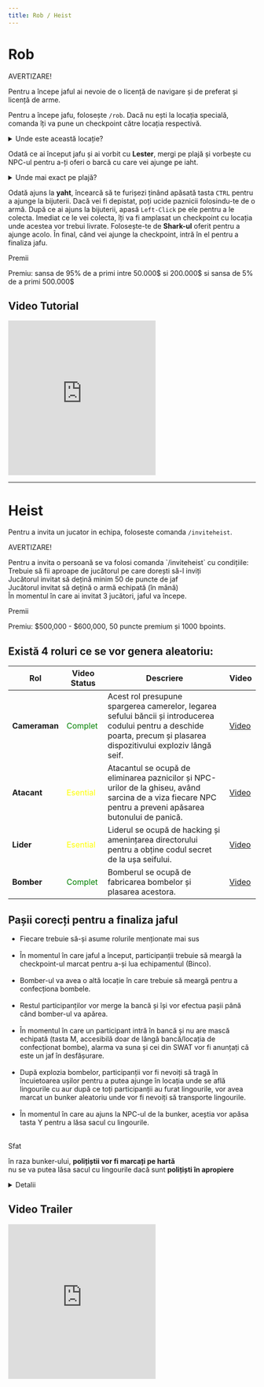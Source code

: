 ```yaml
---
title: Rob / Heist
---
```


# Rob

<div class="warning-container">
    <p class="title">AVERTIZARE!</p>
    <p class="description">
        Pentru a începe jaful ai nevoie de o licență de navigare și de preferat și licență de arme.
    </p>
</div>

Pentru a începe jafu, folosește `/rob`. Dacă nu ești la locația specială, comanda îți va pune un checkpoint către locația respectivă.

<details class="details custom-block">
    <summary>Unde este această locație?</summary>
    <p>![rob](https://i.imgur.com/CdrtgAs.png "locatie")</p>
</details>

Odată ce ai început jafu și ai vorbit cu **Lester**, mergi pe plajă și vorbește cu NPC-ul pentru a-ți oferi o barcă cu care vei ajunge pe iaht.

<details class="details custom-block">
    <summary>Unde mai exact pe plajă?</summary>
    <p>![rob](https://i.imgur.com/ZGYTsNk.png "Locatie plaja")</p>
</details>

Odată ajuns la **yaht**, încearcă să te furișezi ținând apăsată tasta `CTRL` pentru a ajunge la bijuterii.
Dacă vei fi depistat, poți ucide paznicii folosindu-te de o armă.
După ce ai ajuns la bijuterii, apasă `Left-Click` pe ele pentru a le colecta.
Imediat ce le vei colecta, îți va fi amplasat un checkpoint cu locația unde acestea vor trebui livrate.
Folosește-te de **Shark-ul** oferit pentru a ajunge acolo. 
În final, când vei ajunge la checkpoint, intră în el pentru a finaliza jafu.

<div class="important-container">
    <p class="title">Premii</p>
    <p class="description">Premiu: sansa de 95% de a primi intre 50.000$ si 200.000$ si sansa de 5% de a primi 500.000$</p>
</div>

## Video Tutorial 
<iframe height="315" src="https://www.youtube.com/embed/zXyVAhWTKow?si=I89cc4iy7QyYF2VX&amp;controls=0&rel=0&showinfo=0" title="YouTube video player" frameborder="0" allow="accelerometer; autoplay; clipboard-write; encrypted-media; gyroscope; picture-in-picture; web-share" allowfullscreen></iframe>
<br> <hr>


# Heist

Pentru a invita un jucator in echipa, foloseste comanda `/inviteheist`.

<div class="warning-container">
    <p class="title">AVERTIZARE!</p>
    <p class="description">
        Pentru a invita o persoană se va folosi comanda `/inviteheist` cu condițiile: <br>
        Trebuie să fii aproape de jucătorul pe care dorești să-l inviți <br>
        Jucătorul invitat să dețină minim 50 de puncte de jaf <br>
        Jucătorul invitat să dețină o armă echipată (în mână) <br>
        În momentul în care ai invitat 3 jucători, jaful va începe. <br>
    </p>
</div>


<div class="important-container">
    <p class="title">Premii</p>
    <p class="description">Premiu: $500,000 - $600,000, 50 puncte premium și 1000 bpoints.</p>
</div>

## Există 4 roluri ce se vor genera aleatoriu: 

<table>
  <thead>
    <tr>
      <th>Rol</th>
      <th>Video Status</th>
      <th>Descriere</th>
      <th>Video</th>
    </tr>
  </thead>
  <tbody>
    <tr>
      <td><b>Cameraman</b></td>
      <td style="color:green;">Complet</td>
      <td>Acest rol presupune spargerea camerelor, legarea sefului băncii și introducerea codului pentru a deschide poarta, precum și plasarea dispozitivului exploziv lângă seif.</td>
      <td><a href="https://www.youtube.com/embed/IB0TFhwna7k?si=Xo0xJSPSZjtvOLYf&amp;controls=0" target="_blank">Video</a></td>
    </tr>
    <tr>
      <td><b>Atacant</b></td>
      <td style="color:yellow;">Esential</td>
      <td>Atacantul se ocupă de eliminarea paznicilor și NPC-urilor de la ghiseu, având sarcina de a viza fiecare NPC pentru a preveni apăsarea butonului de panică.</td>
      <td><a href="https://www.youtube.com/embed/932SmLrX3rQ?si=gKT8L8sTI7Ji9VlH&amp;controls=0" target="_blank">Video</a></td>
    </tr>
    <tr>
      <td><b>Lider</b></td>
      <td style="color:yellow;">Esential</td>
      <td>Liderul se ocupă de hacking și amenințarea directorului pentru a obține codul secret de la ușa seifului.</td>
      <td><a href="https://www.youtube.com/embed/vePtW1KsxD0?si=4ByHY7kfG9nuBX2d&amp;controls=0" target="_blank">Video</a></td>
    </tr>
    <tr>
      <td><b>Bomber</b></td>
      <td style="color:green;">Complet</td>
      <td>Bomberul se ocupă de fabricarea bombelor și plasarea acestora.</td>
      <td><a href="https://www.youtube.com/embed/mINVctZdWLY?si=RCAFesGkpl_teFXI&amp;controls=0" target="_blank">Video</a></td>
    </tr>
  </tbody>
</table>

## Pașii corecți pentru a finaliza jaful
<ul>
<li>Fiecare trebuie să-și asume rolurile menționate mai sus <br></li> <br>
<li>În momentul în care jaful a început, participanții trebuie să meargă la checkpoint-ul marcat pentru a-și lua echipamentul (Binco). </li> <br>
<li>Bomber-ul va avea o altă locație în care trebuie să meargă pentru a confecționa bombele. </li> <br>
<li>Restul participanților vor merge la bancă și își vor efectua pașii până când bomber-ul va apărea. </li> <br>
<li>În momentul în care un participant intră în bancă și nu are mască echipată (tasta M, accesibilă doar de lângă bancă/locația de confecționat bombe), alarma va suna și cei din SWAT vor fi anunțați că este un jaf în desfășurare. </li> <br>
<li>După explozia bombelor, participanții vor fi nevoiți să tragă în încuietoarea ușilor pentru a putea ajunge în locația unde se află lingourile cu aur
după ce toți participanții au furat lingourile, vor avea marcat un bunker aleatoriu unde vor fi nevoiți să transporte lingourile. </li> <br>
<li>În momentul în care au ajuns la NPC-ul de la bunker, aceștia vor apăsa tasta Y pentru a lăsa sacul cu lingourile. </li> <br>
</ul>

<div class="tip-container">
    <p class="title">Sfat</p>
    <p class="description">în raza bunker-ului, <strong>polițiștii vor fi marcați pe hartă</strong> <br>
        nu se va putea lăsa sacul cu lingourile dacă sunt <strong>polițiști în apropiere</strong>
    </p>
</div>


<details class="details custom-block">
    <summary>Detalii</summary>
    <p>Membrii din SWAT vor fi recompensați pentru fiecare ucigaș făcut pe un participant la jaf cu: 5 puncte premium, 100 bpoints și aleatoriu între $10,000 și $12,500.</p>
    <p>SWAT-ul va fi anuntat in situatiile urmatoare: după 30 de secunde de la explozia bombelor, când camerele nu au fost distruse la timp, nd NPC-urile de la ghiseu nu au fost amenințate suficient.
    </p>
    <p>Participanții ce vor avea mască echipată vor fi undercover și nu vor putea fi localizați</p>
</details>




## Video Trailer 
<iframe height="315" src="https://www.youtube.com/embed/Sk0oZFI4Pjs?si=XH6EYxTYkuZnk4Mc;controls=0&rel=0" title="YouTube video player" frameborder="0" allow="accelerometer; autoplay; clipboard-write; encrypted-media; gyroscope; picture-in-picture; web-share" allowfullscreen></iframe>
